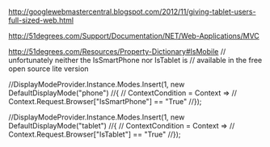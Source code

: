 
http://googlewebmastercentral.blogspot.com/2012/11/giving-tablet-users-full-sized-web.html

 http://51degrees.com/Support/Documentation/NET/Web-Applications/MVC

           
http://51degrees.com/Resources/Property-Dictionary#IsMobile
// unfortunately neither the IsSmartPhone nor IsTablet is
// available in the free open source lite version

//DisplayModeProvider.Instance.Modes.Insert(1, new DefaultDisplayMode("phone")
//{
//    ContextCondition = Context =>
//                    Context.Request.Browser["IsSmartPhone"] == "True"
//});   

//DisplayModeProvider.Instance.Modes.Insert(1, new DefaultDisplayMode("tablet")
//{
//    ContextCondition = Context =>
//                    Context.Request.Browser["IsTablet"] == "True"
//});    
